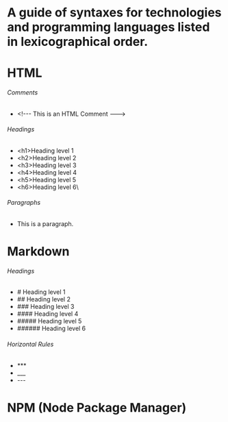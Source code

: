  # **A guide of syntaxes for technologies and programming languages listed in lexicographical order.** #






# **HTML** #


###### Comments
- \<!--- This is an HTML Comment --->

###### Headings

- \<h1>Heading level 1</h1>
- \<h2>Heading level 2</h2>
- \<h3>Heading level 3</h3>
- \<h4>Heading level 4</h4>
- \<h5>Heading level 5</h5>
- \<h6>Heading level 6</h6>\

###### Paragraphs

- <p>This is a paragraph.</p>




# **Markdown** #

###### Headings

- \# Heading level 1
- \## Heading level 2
- \### Heading level 3
- \#### Heading level 4
- \##### Heading level 5
- \###### Heading level 6

###### Horizontal Rules

- \***
- \___
- \---


# **NPM (Node Package Manager)** #

